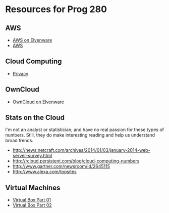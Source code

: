 Resources for Prog 280
======================

AWS
---

- [AWS on Elvenware](http://www.elvenware.com/charlie/development/cloud/WebServices.html#aws)
- [AWS](http://aws.amazon.com/)

Cloud Computing
---------------

- [Privacy](http://bit.ly/1ak3jVM)

OwnCloud
--------

- [OwnCloud on Elvenware](http://www.elvenware.com/charlie/development/cloud/OwnCloud.html)

Stats on the Cloud
------------------

I'm not an analyst or statistician, and have no real passion for these
types of numbers. Still, they do make interesting reading and help
us understand broad trends.

- <http://news.netcraft.com/archives/2014/01/03/january-2014-web-server-survey.html>
- <http://rcloud.persistent.com/blog/cloud-computing-numbers>
- <http://www.gartner.com/newsroom/id/2645115>
- <http://www.alexa.com/topsites>

Virtual Machines
----------------

- [Virtual Box Part 01](http://bit.ly/1at2JZ2)
- [Virtual Box Part 02](http://bit.ly/1at3L77)
